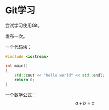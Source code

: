 # Git学习

尝试学习使用Git。

发布一次。

一个代码块：

```c++
#include <iostream>

int main()
{
    std::cout << "hello world" << std::endl;
    return 0;
}
```

一个数学公式：
$$
a+b=c
$$
